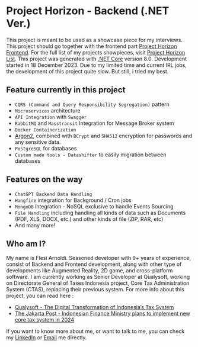 # Project Horizon - Backend (.NET Ver.)

This project is meant to be used as a showcase piece for my interviews. This project should go together with the frontend part [Project Horizon Frontend](https://github.com/roybookmaker/ProjectHorizon.Frontend.Angular).
For the full list of my projects showpieces, visit [Project Horizon List](https://github.com/stars/roybookmaker/lists/project-horizon).
This project was generated with [.NET Core](https://learn.microsoft.com/en-us/dotnet/core/whats-new/dotnet-8) version 8.0.
Development started in 18 December 2023. Due to my limited time and current IRL jobs, the development of this project quite slow. But still, i tried my best.

## Feature currently in this project

- `CQRS (Command and Query Responsibility Segregation)` pattern
- `Microservices` architecture 
- `API Integration` with `Swagger`
- `RabbitMQ` and `Masstransit` Integration for Message Broker system
- `Docker Containerization`
- [Argon2](https://github.com/P-H-C/phc-winner-argon2), combined with `BCrypt` and `SHA512` encryption for passwords and any sensitive data.
- `PostgreSQL` for databases
- `Custom made tools - Datashifter` to easily migration between databases

## Features on the way

- `ChatGPT Backend Data Handling`
- `Hangfire` integration for Background / Cron jobs
- `MongoDB` integration - NoSQL exclusive to handle Events Sourcing
- `File Handling` including handling all kinds of data such as Documents (PDF, XLS, DOCX, etc.) and other kinds of file (ZIP, RAR, etc)
- And many more!

## Who am I?

My name is Flesi Arnoldi. Seasoned developer with 9+ years of experience, consist of Backend and Frontend development, along with other type of developments like Augmented Reality, 2D game, and cross-platform software.
I am currently working as Senior Developer at Qualysoft, working on Directorate General of Taxes Indonesia project, Core Tax Administration System (CTAS), replacing their previous system.
For more info about this project, you can read here :
- [Qualysoft - The Digital Transformation of Indonesia’s Tax System](https://qualysoft.com/en/references/digital-transformation-indonesia-tax-system)
- [The Jakarta Post - Indonesian Finance Ministry plans to implement new core tax system in 2024](https://www.thejakartapost.com/business/2023/11/02/indonesian-finance-ministry-plans-to-implement-new-core-tax-system-in-2024.html)

If you want to know more about me, or want to talk to me, you can check my [LinkedIn](https://www.linkedin.com/in/flesi-arnoldi-7b2465211/) or [Email](flesi.arnoldi@gmail.com) me directly.
